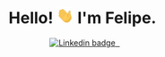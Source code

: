 <br>
  <h1 align="center"> 
 Hello! <img src="https://github.com/Adrianogba/adrianogba/blob/main/Hi.gif" width="30px"> I'm Felipe.	</h1>
<p align="center"> 
  &nbsp; 
  <a href="https://www.linkedin.com/in/felipersdf/"> 
    <img src="https://img.shields.io/badge/-LinkedIn-blue?style=flat&logo=Linkedin&logoColor=white&link=https://www.linkedin.com/in/felipersdf/" alt="Linkedin badge" />
  &nbsp; 
</p>
<div>
  <a href="https://github.com/felipersdf">
</div>
<br>

<!--You can find my portfolio here:
~actually is under construction but it will able soon!~
  <img height="180em" src="https://github-readme-stats.vercel.app/api?username=felipersdf&show_icons=true&theme=dracula&include_all_commits=true&count_private=true"/>
  <img height="180em" src="https://github-readme-stats.vercel.app/api/top-langs/?username=felipersdf&layout=compact&langs_count=7&theme=dracula"/>

-->

<!--

 - 📌 Skills: HTML, CSS, JavaScript, Node.js, Java
 - :purple_heart: In love with ReactJS & Typescript
 - 📚 Currently learning React Native
 - :video_game: In my free time I usually play games, watch movies and series and play a bit more.
 
**felipersdf/felipersdf** is a ✨ _special_ ✨ repository because its `README.md` (this file) appears on your GitHub profile.

Here are some ideas to get you started:

- 🔭 I’m currently working on ...
- 🌱 I’m currently learning ...
- 👯 I’m looking to collaborate on ...
- 🤔 I’m looking for help with ...
- 💬 Ask me about ...
- 📫 How to reach me: ...
- 😄 Pronouns: ...
- ⚡ Fun fact: ...
-->
